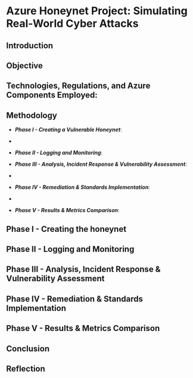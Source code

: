 # Azure Honeynet Project: Simulating Real-World Cyber Attacks

## Introduction


## Objective


## Technologies, Regulations, and Azure Components Employed:



## Methodology

- <b>*Phase I - Creating a Vulnerable Honeynet*</b>: 
- 
- <b>*Phase II - Logging and Monitoring*</b>: 

- <b>*Phase III - Analysis, Incident Response & Vulnerability Assessment*</b>: 
- 
- <b>*Phase IV - Remediation & Standards Implementation*</b>: 
- 
- <b>*Phase V - Results & Metrics Comparison*</b>: 


## Phase I - Creating the honeynet 


## Phase II - Logging and Monitoring

## Phase III - Analysis, Incident Response & Vulnerability Assessment

## Phase IV - Remediation & Standards Implementation

## Phase V - Results & Metrics Comparison

 

## Conclusion


## Reflection
